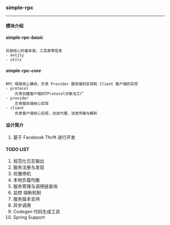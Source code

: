 ### simple-rpc
---
#### 模块介绍
##### simple-rpc-basic
    存放核心的基本类，工具类等信息
    - entity
    - utils
##### simple-rpc-core
    RPC 框架核心模块，负责 Provider 服务端的实现和 Client 客户端的实现
    - protocol
        负责创建客户端的TProtocol对象池工厂
    - provider
        负责服务端核心实现
    - client
        负责客户端核心实现，动态代理，消息传输与解析

#### 设计简介
1. 基于 Facebook Thrift 进行开发


#### TODO LIST
1. 规范化日志输出
2. 服务注册与发现
3. 优雅停机
4. 本地负载均衡
5. 服务管理与调用链查询
6. 监控 熔断机制
7. 服务版本支持
8. 异步调用
9. Codegen 代码生成工具
10. Spring Support